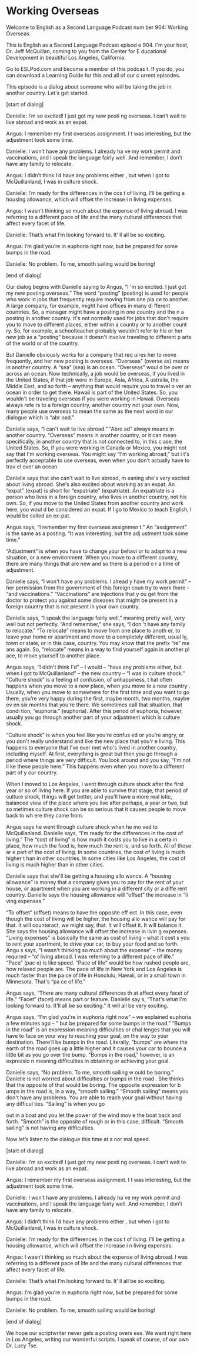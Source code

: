 # Working Overseas

Welcome to English as a Second Language Podcast num ber 904: Working Overseas.

This is English as a Second Language Podcast episod e 904. I'm your host, Dr. Jeff McQuillan, coming to you from the Center for E ducational Development in beautiful Los Angeles, California.

Go to ESLPod.com and become a member of this podcas t. If you do, you can download a Learning Guide for this and all of our c urrent episodes.

This episode is a dialog about someone who will be taking the job in another country. Let's get started.

[start of dialog]

Danielle:  I’m so excited!  I just got my new posti ng overseas.  I can’t wait to live abroad and work as an expat.

Angus:  I remember my first overseas assignment.  I t was interesting, but the adjustment took some time.

Danielle:  I won’t have any problems.  I already ha ve my work permit and vaccinations, and I speak the language fairly well.   And remember, I don’t have any family to relocate.

Angus:  I didn’t think I’d have any problems either , but when I got to McQuillanland, I was in culture shock.

Danielle:  I’m ready for the differences in the cos t of living.  I’ll be getting a housing allowance, which will offset the increase i n living expenses.

Angus:  I wasn’t thinking so much about the expense  of living abroad.  I was referring to a different pace of life and the many cultural differences that affect every facet of life.

Danielle:  That’s what I’m looking forward to.  It’ ll all be so exciting.

Angus:  I’m glad you’re in euphoria right now, but be prepared for some bumps in the road.

Danielle:  No problem.  To me, smooth sailing would  be boring!

[end of dialog]

Our dialog begins with Danielle saying to Angus, “I 'm so excited. I just got my new posting overseas.” The word “posting” (posting)  is used for people who work in jobs that frequently require moving from one pla ce to another. A large company, for example, might have offices in many di fferent countries. So, a manager might have a posting in one country and the n a posting in another country. It's not normally used for jobs that don't  require you to move to different places, either within a country or to another count ry. So, for example, a schoolteacher probably wouldn't refer to his or her  new job as a “posting” because it doesn't involve traveling to different p arts of the world or of the country.

But Danielle obviously works for a company that req uires her to move frequently, and her new posting is overseas. “Overseas” (overse as) means in another country. A “sea” (sea) is an ocean. “Overseas” woul d be over or across an ocean. Now technically, a job would be overseas, if  you lived in the United States, if that job were in Europe, Asia, Africa, A ustralia, the Middle East, and so forth – anything that would require you to travel o ver an ocean in order to get there. Hawaii is part of the United States. So, you  wouldn't be traveling overseas if you were working in Hawaii. Overseas always refe rs to a foreign country, another country not your own. Now, many people use overseas to mean the same as the next word in our dialogue which is “abr oad.”

Danielle says, “I can't wait to live abroad.” “Abro ad” always  means in another country. “Overseas” means in another country, or it  can mean specifically, in another country that is not connected to, in this c ase, the United States. So, if you were working in Canada or Mexico, you might not  say that I'm working overseas. You might say “I'm working abroad,” but i t's perfectly acceptable to use overseas, even when you don't actually have to trav el over an ocean.

Danielle says that she can't wait to live abroad, m eaning she's very excited about living abroad. She's also excited about working as an expat. An “expat” (expat) is short for “expatriate” (expatriate). An expatriate is a person who lives in a foreign country, who lives in another country, not his own.  So, if you move to the United States from another country and work here, you woul d be considered an expat. If I go to Mexico to teach English, I would be called an ex-pat.

Angus says, “I remember my first overseas assignmen t.” An “assignment” is the same as a posting. “It was interesting, but the adj ustment took some time.”

“Adjustment” is when you have to change your behavi or to adapt to a new situation, or a new environment. When you move to a  different country, there are many things that are new and so there is a period o r a time of adjustment.

Danielle says, “I won't have any problems. I alread y have my work permit” – her permission from the government of this foreign coun try to work there – “and vaccinations.” “Vaccinations” are injections that y ou get from the doctor to protect you against some diseases that might be present in a foreign country that is not present in your own country.

Danielle says, “I speak the language fairly well,” meaning pretty well, very well but not perfectly. “And remember,” she says, “I don 't have any family to relocate.” “To relocate” means to move from one place to anoth er, to leave your home or apartment and move to a completely different, usual ly, town or state, or in this case, country. You may know that the prefix “re” me ans again. So, “relocate” means in a way to find yourself again in another pl ace, to move yourself to another place.

Angus says, “I didn't think I'd” – I would – “have any problems either, but when I got to McQuillanland” – the new country – “I was in  culture shock.” “Culture shock” is a feeling of confusion, of unhappiness, t hat often happens when you move to a new place, when you move to a new country . Usually, when you move to somewhere for the first time and you want to go there, you’re very happy during the first, maybe month, two months, maybe ev en six months that you're there. We sometimes call that situation, that condi tion, “euphoria.” (euphoria). After this period of euphoria, however, usually you  go through another part of your adjustment which is culture shock.

“Culture shock” is when you feel like you're confus ed or you're angry, or you don't really understand and like the new place that you'r e living. This happens to everyone that I've ever met who's lived in another country, including myself. At first, everything is great but then you go through a period where things are very difficult. You look around and you say, “I'm not li ke these people here.” This happens even when you move to a different part of y our country.

When I moved to Los Angeles, I went through culture  shock after the first year or so of living here. If you are able to survive that stage, that period of culture shock, things will get better, and you'll have a more real istic, balanced view of the place where you live after perhaps, a year or two, but so metimes culture shock can be so serious that it causes people to move back to wh ere they came from.

Angus says he went through culture shock when he mo ved to McQuillanland. Danielle says, “I'm ready for the differences in the cost of living.” The “cost of living” is how much it costs you to live in a certa in place, how much the food is, how much the rent is, and so forth. All of those ar e part of the cost of living. In some countries, the cost of living is much higher t han in other countries. In some cities like Los Angeles, the cost of living is much  higher than in other cities.

Danielle says that she'll be getting a housing allo wance. A “housing allowance” is money that a company gives you to pay for the rent of your house, or apartment when you are working in a different city or a diffe rent country. Danielle says the housing allowance will “offset” the increase in “li ving expenses.”

“To offset” (offset) means to have the opposite eff ect. In this case, even though the cost of living will be higher, the housing allo wance will pay for that. It will counteract, we might say, that. It will offset it. It will balance it. She says the housing allowance will offset the increase in livin g expenses. “Living expenses” is basically the same as cost of living – what it cost s you to rent your apartment, to drive your car, to buy your food and so forth. Angu s says, “I wasn't thinking so much about the expense” – the money required – “of living abroad. I was referring to a different pace of life.” “Pace” (pac e) is like speed. “Pace of life” would be how rushed people are, how relaxed people are. The pace of life in New York and Los Angeles is much faster than the pa ce of life in Honolulu, Hawaii, or in a small town in Minnesota. That's “pa ce of life.”

Angus says, “There are many cultural differences th at affect every facet of life.” “Facet” (facet) means part or feature. Danielle say s, “That's what I'm looking forward to. It'll all be so exciting.” It will all be very exciting.

Angus says, “I'm glad you're in euphoria right now”  – we explained euphoria a few minutes ago – “ but be prepared for some bumps in the road.” “Bumps in the road” is an expression meaning difficulties or chal lenges that you will have to face on your way to reaching your goal, on the way to your destination. There’ll be bumps in the road. Literally, “bumps” are where the earth of the road goes up a little higher and it causes your car to bounce a little bit as you go over the bump. “Bumps in the road,” however, is an expressio n meaning difficulties in obtaining or achieving your goal.

Danielle says, “No problem. To me, smooth sailing w ould be boring.” Danielle is not worried about difficulties or bumps in the road . She thinks that the opposite of that would be boring. The opposite expression for b umps in the road is, in a way, “smooth sailing.” “Smooth sailing” means you don't have any problems. You are able to reach your goal without having any difficul ties. “Sailing” is when you go

out in a boat and you let the power of the wind mov e the boat back and forth. “Smooth” is the opposite of rough or in this case, difficult. “Smooth sailing” is not having any difficulties.

Now let’s listen to the dialogue this time at a nor mal speed.

[start of dialog]

Danielle:  I’m so excited!  I just got my new posti ng overseas.  I can’t wait to live abroad and work as an expat.

Angus:  I remember my first overseas assignment.  I t was interesting, but the adjustment took some time.

Danielle:  I won’t have any problems.  I already ha ve my work permit and vaccinations, and I speak the language fairly well.   And remember, I don’t have any family to relocate.

Angus:  I didn’t think I’d have any problems either , but when I got to McQuillanland, I was in culture shock.

Danielle:  I’m ready for the differences in the cos t of living.  I’ll be getting a housing allowance, which will offset the increase i n living expenses.

Angus:  I wasn’t thinking so much about the expense  of living abroad.  I was referring to a different pace of life and the many cultural differences that affect every facet of life.

Danielle:  That’s what I’m looking forward to.  It’ ll all be so exciting.

Angus:  I’m glad you’re in euphoria right now, but be prepared for some bumps in the road.

Danielle:  No problem.  To me, smooth sailing would  be boring!

[end of dialog]

We hope our scriptwriter never gets a posting overs eas. We want right here in Los Angeles, writing our wonderful scripts. I speak  of course, of our own Dr. Lucy Tse.

